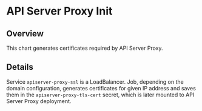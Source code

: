# API Server Proxy Init

## Overview

This chart generates certificates required by API Server Proxy.

## Details

Service `apiserver-proxy-ssl` is a LoadBalancer. Job, depending on the domain configuration, generates certificates for given IP address  and saves them in the `apiserver-proxy-tls-cert` secret, which is later mounted to API Server Proxy deployment.